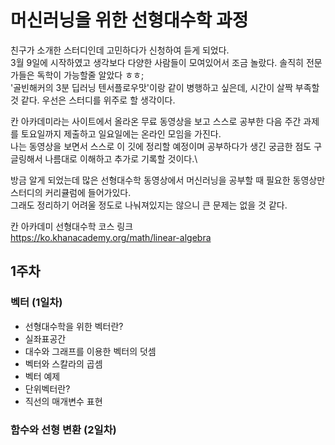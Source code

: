 # 머신러닝을 위한 선형대수학 과정

친구가 소개한 스터디인데 고민하다가 신청하여 듣게 되었다.\
3월 9일에 시작하였고 생각보다 다양한 사람들이 모여있어서 조금 놀랐다. 솔직히 전문가들은 독학이 가능할줄 알았다 ㅎㅎ;\
'골빈해커의 3분 딥러닝 텐서플로우맛'이랑 같이 병행하고 싶은데, 시간이 살짝 부족할 것 같다. 우선은 스터디를 위주로 할 생각이다.

칸 아카데미라는 사이트에서 올라온 무료 동영상을 보고 스스로 공부한 다음 주간 과제를 토요일까지 제출하고 일요일에는 온라인 모임을 가진다.\
나는 동영상을 보면서 스스로 이 깃에 정리할 예정이며 공부하다가 생긴 궁금한 점도 구글링해서 나름대로 이해하고 추가로 기록할 것이다.\

방금 알게 되었는데 많은 선형대수학 동영상에서 머신러닝을 공부할 때 필요한 동영상만 스터디의 커리큘럼에 들어가있다.\
그래도 정리하기 어려울 정도로 나눠져있지는 않으니 큰 문제는 없을 것 같다.

칸 아카데미 선형대수학 코스 링크\
https://ko.khanacademy.org/math/linear-algebra

## 1주차

### 벡터 (1일차)
  + 선형대수학을 위한 벡터란?
  + 실좌표공간
  + 대수와 그래프를 이용한 벡터의 덧셈
  + 벡터와 스칼라의 곱셈
  + 벡터 예제
  + 단위벡터란?
  + 직선의 매개변수 표현
  
### 함수와 선형 변환 (2일차)
  
